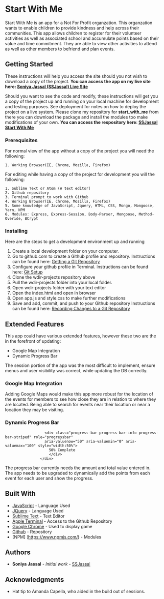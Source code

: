 # Start With Me

Start With Me is an app for a Not For Profit organzation.  This organzation wants to enable children to provide kindness and help across their communities.  This app allows children to register for their volunteer activities as well as associated school and accumulate points based on their value and time commitment.  They are able to view other activities to attend as well as other members to befriend and plan events.

## Getting Started

These instructions will help you access the site should you not wish to download a copy of the project. **You can access the app on my live site here: [Soniya Jassal (SSJassal) Live Site](https://mysterious-cove-64478.herokuapp.com/)**


Should you want to see the code and modify, these instructions will get you a copy of the project up and running on your local machine for development and testing purposes. See deployment for notes on how to deploy the project on a live system. Please clone my repository for **start_with_me** from there you can download the package and install the modules too make modifications of your own. **You can access the respository here: [SSJassal Start With Me](https://github.com/ssjassal/start_with_me)**


### Prerequisites

For normal view of the app without a copy of the project you will need the following:

```
1. Working Browser(IE, Chrome, Mozilla, Firefox)
```

For editing while having a copy of the project for development you will the following:
```
1. Sublime Text or Atom (A text editor)
2. Github repository
3. Terminal prompt to work with Github 
4. Working Browser(IE, Chrome, Mozilla, Firefox)
5. Some knowledge of JavaScript, Jquery, HTML, CSS, Mongo, Mongoose, Yarn, NPM
6. Modules: Express, Express-Session, Body-Parser, Mongoose, Method-Overide, BCrypt
```
### Installing

Here are the steps to get a development environment up and running


1. Create a local development folder on your computer.
2. Go to github.com to create a Github profile and repository.
   Instructions can be found here: [Getting a Git Repository](https://git-scm.com/book/en/v2/Git-Basics-Getting-a-Git-Repository)
3. Configure your github profile in Terminal. 
   Instructions can be found here: [Git Setup](https://git-scm.com/book/en/v2/Getting-Started-First-Time-Git-Setup)
4. Clone the wdir-projects repository above
5. Pull the wdir-projects folder into your local folder.
6. Open wdir-projects folder with your text editor
7. Open the index.html and open in browser
8. Open app.js and style.css to make further modifications
9. Save and add, commit, and push to your Github repository
   Instructions can be found here: [Recording Changes to a Git Repository](https://git-scm.com/book/en/v2/Git-Basics-Recording-Changes-to-the-Repository)

## Extended Features

This app could have various extended features, however these two are the in the forefront of updating:

* Google Map Integration
* Dynamic Progress Bar


The session portion of the app was the most difficult to implement, ensure menus and user visibility was correct, while updating the DB correctly.

### Google Map Integration

Adding Google Maps would make this app more robust for the location of the events for members to see how close they are in relation to where they are located.  Being able to search for events near their location or near a location they may be visiting.

### Dynamic Progress Bar

```<div class="progress">
				  <div class="progress-bar progress-bar-info progress-bar-striped" role="progressbar"
				  aria-valuenow="50" aria-valuemin="0" aria-valuemax="100" style="width:50%">
				    50% Complete
			  		</div>
		  		</div>
```
The progress bar currently needs the amount and total value entered in. The app needs to be upgraded to dynamically add the points from each event for each user and show the progress.

## Built With

* [JavaScript](https://www.javascript.com/) - Language Used
* [JQuery](https://jquery.com/) - Language Used
* [Sublime Text](https://www.sublimetext.com/) - Text Editor
* [Apple Terminal](https://en.wikipedia.org/wiki/Terminal_(macOS)) - Access to the Github Repository
* [Google Chrome](https://www.google.com/chrome/) - Used to display game
* [Github](https://github.com/) - Repository
* [NPM] (https://www.npmjs.com/) - Modules 

## Authors

* **Soniya Jassal** - *Initial work* - [SSJassal](https://github.com/ssjassal)

## Acknowledgments

* Hat tip to Amanda Capella, who aided in the build out of sessions.
